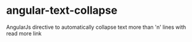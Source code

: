 # angular-text-collapse
AngularJs directive to automatically collapse text more than 'n' lines with read more link

